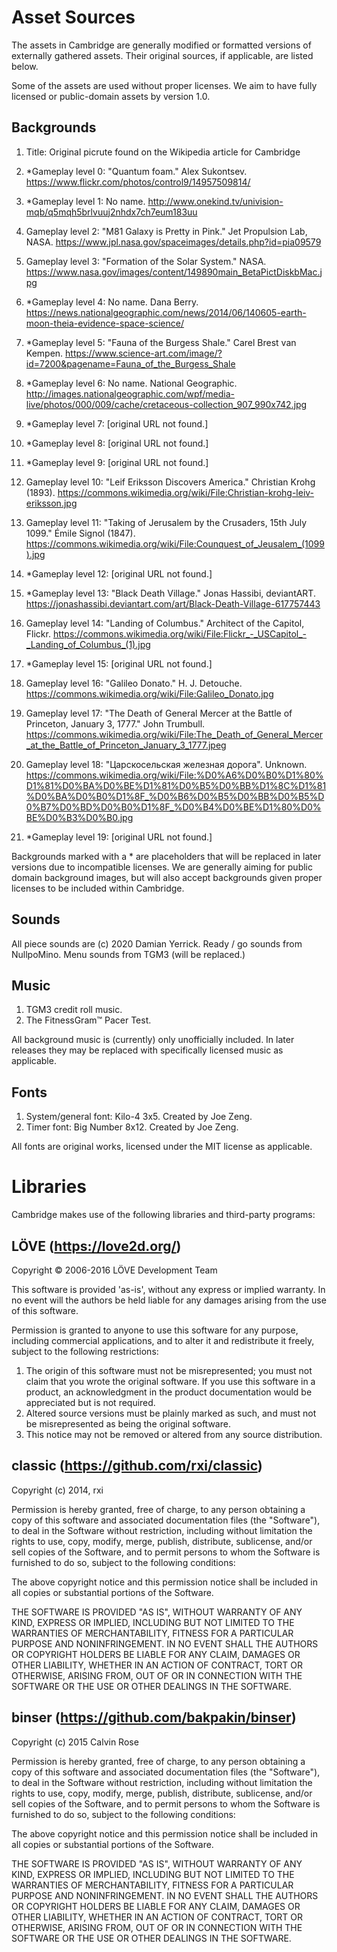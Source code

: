 Asset Sources
======

The assets in Cambridge are generally modified or formatted versions of externally gathered assets. Their original sources, if applicable, are listed below.

Some of the assets are used without proper licenses. We aim to have fully licensed or public-domain assets by version 1.0.

Backgrounds
-----------

1. Title: Original picrute found on the Wikipedia article for Cambridge

1. *Gameplay level 0: "Quantum foam." Alex Sukontsev. https://www.flickr.com/photos/control9/14957509814/
2. *Gameplay level 1: No name. http://www.onekind.tv/univision-mqb/q5mqh5brlvuuj2nhdx7ch7eum183uu
3. Gameplay level 2: "M81 Galaxy is Pretty in Pink." Jet Propulsion Lab, NASA. https://www.jpl.nasa.gov/spaceimages/details.php?id=pia09579
4. Gameplay level 3: "Formation of the Solar System." NASA. https://www.nasa.gov/images/content/149890main_BetaPictDiskbMac.jpg
5. *Gameplay level 4: No name. Dana Berry. https://news.nationalgeographic.com/news/2014/06/140605-earth-moon-theia-evidence-space-science/
6. *Gameplay level 5: "Fauna of the Burgess Shale." Carel Brest van Kempen. https://www.science-art.com/image/?id=7200&pagename=Fauna_of_the_Burgess_Shale
7. *Gameplay level 6: No name. National Geographic. http://images.nationalgeographic.com/wpf/media-live/photos/000/009/cache/cretaceous-collection_907_990x742.jpg
8. *Gameplay level 7: [original URL not found.]
9. *Gameplay level 8: [original URL not found.]
10. *Gameplay level 9: [original URL not found.]
11. Gameplay level 10: "Leif Eriksson Discovers America." Christian Krohg (1893). https://commons.wikimedia.org/wiki/File:Christian-krohg-leiv-eriksson.jpg
12. Gameplay level 11: "Taking of Jerusalem by the Crusaders, 15th July 1099." Émile Signol (1847). https://commons.wikimedia.org/wiki/File:Counquest_of_Jeusalem_(1099).jpg
13. *Gameplay level 12: [original URL not found.]
14. *Gameplay level 13: "Black Death Village." Jonas Hassibi, deviantART. https://jonashassibi.deviantart.com/art/Black-Death-Village-617757443
15. Gameplay level 14: "Landing of Columbus." Architect of the Capitol, Flickr. https://commons.wikimedia.org/wiki/File:Flickr_-_USCapitol_-_Landing_of_Columbus_(1).jpg
16. *Gameplay level 15: [original URL not found.]
17. Gameplay level 16: "Galileo Donato." H. J. Detouche. https://commons.wikimedia.org/wiki/File:Galileo_Donato.jpg
18. Gameplay level 17: "The Death of General Mercer at the Battle of Princeton, January 3, 1777." John Trumbull. https://commons.wikimedia.org/wiki/File:The_Death_of_General_Mercer_at_the_Battle_of_Princeton_January_3_1777.jpeg
19. Gameplay level 18: "Царскосельская железная дорога". Unknown. https://commons.wikimedia.org/wiki/File:%D0%A6%D0%B0%D1%80%D1%81%D0%BA%D0%BE%D1%81%D0%B5%D0%BB%D1%8C%D1%81%D0%BA%D0%B0%D1%8F_%D0%B6%D0%B5%D0%BB%D0%B5%D0%B7%D0%BD%D0%B0%D1%8F_%D0%B4%D0%BE%D1%80%D0%BE%D0%B3%D0%B0.jpg
20. *Gameplay level 19: [original URL not found.]

Backgrounds marked with a * are placeholders that will be replaced in later versions due to incompatible licenses. We are generally aiming for public domain background images, but will also accept backgrounds given proper licenses to be included within Cambridge.


Sounds
------

All piece sounds are (c) 2020 Damian Yerrick.
Ready / go sounds from NullpoMino.
Menu sounds from TGM3 (will be replaced.)

Music
-----

1. TGM3 credit roll music.
2. The FitnessGram™ Pacer Test.

All background music is (currently) only unofficially included. In later releases they may be replaced with specifically licensed music as applicable.


Fonts
-----

1. System/general font: Kilo-4 3x5. Created by Joe Zeng.
2. Timer font: Big Number 8x12. Created by Joe Zeng.

All fonts are original works, licensed under the MIT license as applicable.


Libraries
=========

Cambridge makes use of the following libraries and third-party programs:


LÖVE (https://love2d.org/)
----------------

Copyright © 2006-2016 LÖVE Development Team

This software is provided 'as-is', without any express or implied warranty. In no event will the authors be held liable for any damages arising from the use of this software.

Permission is granted to anyone to use this software for any purpose, including commercial applications, and to alter it and redistribute it freely, subject to the following restrictions:

1. The origin of this software must not be misrepresented; you must not claim that you wrote the original software. If you use this software in a product, an acknowledgment in the product documentation would be appreciated but is not required.
2. Altered source versions must be plainly marked as such, and must not be misrepresented as being the original software.
3. This notice may not be removed or altered from any source distribution.


classic (https://github.com/rxi/classic)
----------------------

Copyright (c) 2014, rxi

Permission is hereby granted, free of charge, to any person obtaining a copy of
this software and associated documentation files (the "Software"), to deal in
the Software without restriction, including without limitation the rights to
use, copy, modify, merge, publish, distribute, sublicense, and/or sell copies
of the Software, and to permit persons to whom the Software is furnished to do
so, subject to the following conditions:

The above copyright notice and this permission notice shall be included in all
copies or substantial portions of the Software.

THE SOFTWARE IS PROVIDED "AS IS", WITHOUT WARRANTY OF ANY KIND, EXPRESS OR
IMPLIED, INCLUDING BUT NOT LIMITED TO THE WARRANTIES OF MERCHANTABILITY,
FITNESS FOR A PARTICULAR PURPOSE AND NONINFRINGEMENT. IN NO EVENT SHALL THE
AUTHORS OR COPYRIGHT HOLDERS BE LIABLE FOR ANY CLAIM, DAMAGES OR OTHER
LIABILITY, WHETHER IN AN ACTION OF CONTRACT, TORT OR OTHERWISE, ARISING FROM,
OUT OF OR IN CONNECTION WITH THE SOFTWARE OR THE USE OR OTHER DEALINGS IN THE
SOFTWARE.


binser (https://github.com/bakpakin/binser)
--------------------

Copyright (c) 2015 Calvin Rose

Permission is hereby granted, free of charge, to any person obtaining a copy of this software and associated documentation files (the "Software"), to deal in the Software without restriction, including without limitation the rights to use, copy, modify, merge, publish, distribute, sublicense, and/or sell copies of the Software, and to permit persons to whom the Software is furnished to do so, subject to the following conditions:

The above copyright notice and this permission notice shall be included in all copies or substantial portions of the Software.

THE SOFTWARE IS PROVIDED "AS IS", WITHOUT WARRANTY OF ANY KIND, EXPRESS OR IMPLIED, INCLUDING BUT NOT LIMITED TO THE WARRANTIES OF MERCHANTABILITY, FITNESS FOR A PARTICULAR PURPOSE AND NONINFRINGEMENT. IN NO EVENT SHALL THE AUTHORS OR COPYRIGHT HOLDERS BE LIABLE FOR ANY CLAIM, DAMAGES OR OTHER LIABILITY, WHETHER IN AN ACTION OF CONTRACT, TORT OR OTHERWISE, ARISING FROM, OUT OF OR IN CONNECTION WITH THE SOFTWARE OR THE USE OR OTHER DEALINGS IN THE SOFTWARE.

